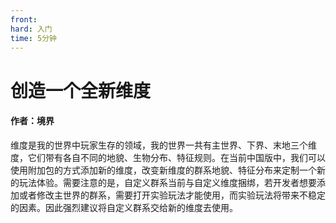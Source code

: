 ```yaml
---
front: 
hard: 入门
time: 5分钟
---
```


# 创造一个全新维度

 

#### 作者：境界

 

维度是我的世界中玩家生存的领域，我的世界一共有主世界、下界、末地三个维度，它们带有各自不同的地貌、生物分布、特征规则。在当前中国版中，我们可以使用附加包的方式添加新的维度，改变新维度的群系地貌、特征分布来定制一个新的玩法体验。需要注意的是，自定义群系当前与自定义维度捆绑，若开发者想要添加或者修改主世界的群系，需要打开实验玩法才能使用，而实验玩法将带来不稳定的因素。因此强烈建议将自定义群系交给新的维度去使用。

